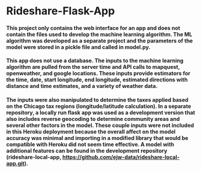 # Rideshare-Flask-App
#### This project only contains the web interface for an app and does not contain the files used to develop the machine learning algorithm.  The ML algorithm was developed as a separate project and the parameters of the model were stored in a pickle file and called in model.py.

#### This app does not use a database.  The inputs to the machine learning algorithm are pulled from the server time and API calls to mapquest, openweather, and google locations.  These inputs provide estimators for the time, date, start longitude, end longitude, estimated directions with distance and time estimates, and a variety of weather data.  

#### The inputs were also manipulated to determine the taxes applied based on the Chicago tax regions (longitude/latitude calculation).  In a separate repository, a locally run flask app was used as a development version that also includes reverse geocoding to determine community areas and several other factors in the model.  These couple inputs were not included in this Heroku deployment because the overall affect on the model accuracy was minimal and importing in a modified library that would be compatible with Heroku did not seem time effective.  A model with additional features can be found in the development repository (rideshare-local-app, https://github.com/ejw-data/rideshare-local-app.git).   
